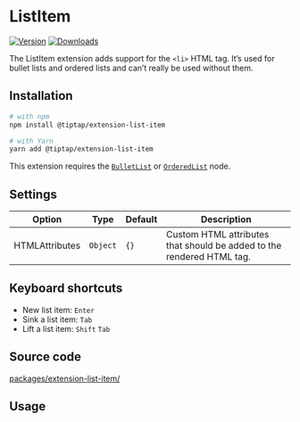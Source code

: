 # ListItem
[![Version](https://img.shields.io/npm/v/@tiptap/extension-list-item.svg?label=version)](https://www.npmjs.com/package/@tiptap/extension-list-item)
[![Downloads](https://img.shields.io/npm/dm/@tiptap/extension-list-item.svg)](https://npmcharts.com/compare/@tiptap/extension-list-item?minimal=true)

The ListItem extension adds support for the `<li>` HTML tag. It’s used for bullet lists and ordered lists and can’t really be used without them.

## Installation
```bash
# with npm
npm install @tiptap/extension-list-item

# with Yarn
yarn add @tiptap/extension-list-item
```

This extension requires the [`BulletList`](/api/nodes/bullet-list) or [`OrderedList`](/api/nodes/ordered-list) node.

## Settings
| Option         | Type     | Default | Description                                                           |
| -------------- | -------- | ------- | --------------------------------------------------------------------- |
| HTMLAttributes | `Object` | `{}`    | Custom HTML attributes that should be added to the rendered HTML tag. |

## Keyboard shortcuts
* New list item: `Enter`
* Sink a list item: `Tab`
* Lift a list item: `Shift`&nbsp;`Tab`

## Source code
[packages/extension-list-item/](https://github.com/ueberdosis/tiptap/blob/main/packages/extension-list-item/)

## Usage
<demo name="Nodes/ListItem" highlight="3-8,20-22,41-43" />
